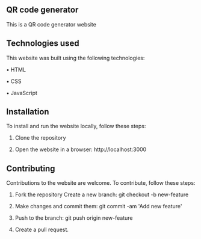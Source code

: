 ## QR code generator

This is a QR code generator website 


<!-- Live demo-->


## Technologies used


This website was built using the following technologies:

• HTML

• CSS

• JavaScript

## Installation


To install and run the website locally, follow these steps:

1. Clone the repository

2. Open the website in a browser: http://localhost:3000

## Contributing


Contributions to the website are welcome. To contribute, follow these steps:

1. Fork the repository Create a new branch: git checkout -b new-feature

2. Make changes and commit them: git commit -am 'Add new feature'

3. Push to the branch: git push origin new-feature

4. Create a pull request. 

